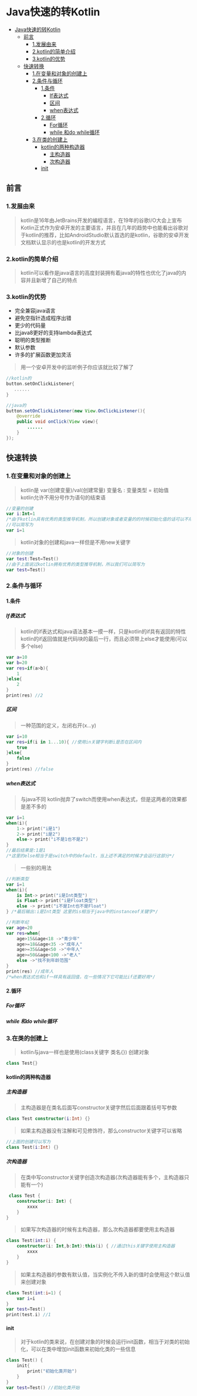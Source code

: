 # Java快速的转Kotlin

- [Java快速的转Kotlin](#java快速的转kotlin)
  - [前言](#前言)
    - [1.发展由来](#1发展由来)
    - [2.kotlin的简单介绍](#2kotlin的简单介绍)
    - [3.kotlin的优势](#3kotlin的优势)
  - [快速转换](#快速转换)
    - [1.在变量和对象的创建上](#1在变量和对象的创建上)
    - [2.条件与循环](#2条件与循环)
      - [1.条件](#1条件)
        - [If表达式](#if表达式)
        - [区间](#区间)
        - [when表达式](#when表达式)
      - [2.循环](#2循环)
        - [For循环](#for循环)
        - [while 和do while循环](#while-和do-while循环)
    - [3.在类的创建上](#3在类的创建上)
      - [kotlin的两种构造器](#kotlin的两种构造器)
        - [主构造器](#主构造器)
        - [次构造器](#次构造器)
      - [init](#init)

## 前言

### 1.发展由来

>kotlin是16年由JetBrains开发的编程语言，在19年的谷歌I/O大会上宣布Kotlin正式作为安卓开发的主要语言，并且在几年的趋势中也能看出谷歌对于kotlin的推荐，比如AndroidStudio默认首选的是kotlin，谷歌的安卓开发文档默认显示的也是kotlin的开发方式

### 2.kotlin的简单介绍

>kotlin可以看作是java语言的高度封装拥有着java的特性也优化了java的内容并且新增了自己的特点

### 3.kotlin的优势

- 完全兼容java语言
- 避免空指针造成程序出错
- 更少的代码量
- 比java8更好的支持lambda表达式
- 聪明的类型推断
- 默认参数
- 许多的扩展函数更加灵活

>用一个安卓开发中的监听例子你应该就比较了解了

 ```kotlin
//kotlin的
button.setOnClickListener{
    ......
}
```

```Java
//java的
button.setOnClickListener(new View.OnClickListener(){
    @override
    public void onClick(View view){
        ......
    }
});
```

## 快速转换

### 1.在变量和对象的创建上

>kotlin是 var(创建变量)/val(创建常量) 变量名 : 变量类型 = 初始值  
>kotlin允许不用分号作为语句的结束语

```kotlin
//变量的创建
var i:Int=1
/*由于kotlin具有优秀的类型推导机制，所以创建对象或者变量的的时候初始化值的话可以不用写哪种类型，kotlin会自动推导*/
//可以简写为
var i=1
```

>kotlin对象的创建和java一样但是不用new关键字

```kotlin
//对象的创建
var test:Test=Test() 
//由于上面说过kotlin拥有优秀的类型推导机制，所以我们可以简写为
var test=Test()
```

### 2.条件与循环

#### 1.条件

##### If表达式

>kotlin的if表达式和java语法基本一摸一样，只是kotlin的if具有返回的特性  
>kotlin的if返回值就是代码块的最后一行，而且必须带上else才能使用(可以多个else)

```kotlin
var a=10
var b=20
var res=if(a>b){
    1
}else{
    2
}
print(res) //2
```

##### 区间

>一种范围的定义，左闭右开(x...y)

```kotlin
var i=10
var res=if(i in 1...10){ //使用in关键字判断i是否在区间内
    true
}else{
    false
}
print(res) //false
```

##### when表达式

>与java不同 kotlin抛弃了switch而使用when表达式，但是这两者的效果都是差不多的

```kotlin
var i=1
when(i){
    1-> print("i是1")
    2-> print("i是2")
    else-> print("i不是1也不是2")
}
//最后结果是:1是1
/*这里的else相当于是switch中的default，当上述不满足的时候才会运行这部分*/
```

>一些别的用法

```kotlin
//判断类型
var i=1
when(i){
    is Int-> print("i是Int类型")
    is Float-> print("i是Float类型")
    else -> print("i不是Int也不是Float")
} /*最后输出:i是Int类型 这里的is相当于java中的instanceof关键字*/

//判断年纪
var age=20
var res=when{
    age>15&&age<18 ->"青少年"
    age>=18&&age<35 ->"成年人"
    age>=35&&age<50 ->"中年人"
    age>=50&&age<100 ->"老人"
    else ->"找不到年龄范围"
}
print(res) //成年人
/*when表达式也和if一样具有返回值，在一些情况下它可能比if还要好用*/
```

#### 2.循环

##### For循环

##### while 和do while循环

### 3.在类的创建上

>kotlin与java一样也是使用(class关键字 类名{}) 创建对象  

```kotlin
class Test{}
```

#### kotlin的两种构造器

##### 主构造器

>主构造器是在类名后面写constructor关键字然后后面跟着括号写参数

```kotlin
class Test constructor(i:Int) {}
```

>如果主构造器没有注解和可见修饰符，那么constructor关键字可以省略

```kotlin
//上面的创建可以写为
class Test(i:Int) {}
```

##### 次构造器

>在类中写constructor关键字创造次构造器(次构造器能有多个，主构造器只能有一个)

```kotlin
 class Test { 
    constructor(i: Int) {
        xxxx
    }
}
```

>如果写次构造器的时候有主构造器，那么次构造器都要使用主构造器

```kotlin
class Test(int:i) { 
    constructor(i: Int,b:Int):this(i) { //通过this关键字使用主构造器
        xxxx
    }
}
```

>如果主构造器的参数有默认值，当实例化不传入新的值时会使用这个默认值来创建对象

```kotlin
class Test(int:i=1) { 
    var i=i
}
var test=Test()
print(test.i) //1
```

#### init

>对于kotlin的类来说，在创建对象的时候会运行init函数，相当于对类的初始化，可以在类中增加init函数来初始化类的一些信息

```kotlin
class Test() { 
    init{
        print("初始化类开始")
    }
}
var test=Test() //初始化类开始
```
